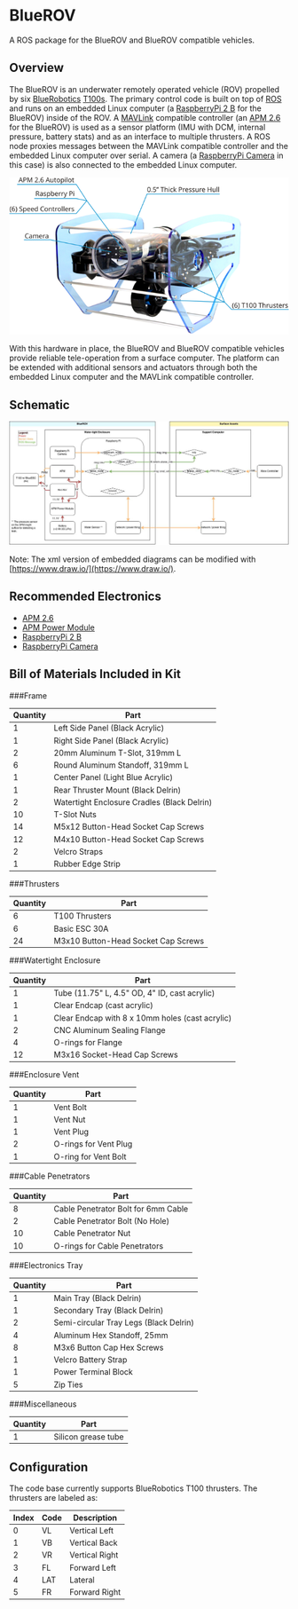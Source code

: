 # BlueROV

A ROS package for the BlueROV and BlueROV compatible vehicles.

## Overview

The BlueROV is an underwater remotely operated vehicle (ROV) propelled by six [BlueRobotics](http://www.bluerobotics.com/) [T100s](https://www.bluerobotics.com/store/thrusters/t100-thruster/). The primary control code is built on top of [ROS](http://www.ros.org/) and runs on an embedded Linux computer (a [RaspberryPi 2 B](https://www.raspberrypi.org/products/raspberry-pi-2-model-b/) for the BlueROV) inside of the ROV. A [MAVLink](https://pixhawk.ethz.ch/MAVLink/) compatible controller (an [APM 2.6](https://store.3drobotics.com/products/apm-2-6-kit-1) for the BlueROV) is used as a sensor platform (IMU with DCM, internal pressure, battery stats) and as an interface to multiple thrusters. A ROS node proxies messages between the MAVLink compatible controller and the embedded Linux computer over serial. A camera (a [RaspberryPi Camera](https://www.raspberrypi.org/products/camera-module/) in this case) is also connected to the embedded Linux computer.

![BlueROV](bluerov_r0.png)

With this hardware in place, the BlueROV and BlueROV compatible vehicles provide reliable tele-operation from a surface computer. The platform can be extended with additional sensors and actuators through both the embedded Linux computer and the MAVLink compatible controller.

## Schematic

![BlueROV Schematic](BlueROV%20Schematic.jpg)

Note: The xml version of embedded diagrams can be modified with [https://www.draw.io/](https://www.draw.io/).

## Recommended Electronics

* [APM 2.6](https://store.3drobotics.com/products/apm-2-6-kit-1)
* [APM Power Module](https://store.3drobotics.com/products/apm-power-module-with-xt60-connectors)
* [RaspberryPi 2 B](https://www.raspberrypi.org/products/raspberry-pi-2-model-b/)
* [RaspberryPi Camera](https://www.raspberrypi.org/products/camera-module/)

## Bill of Materials Included in Kit

###Frame

Quantity      | Part
------------- | --------------------------------------------------------
1             | Left Side Panel (Black Acrylic)                         
1             | Right Side Panel (Black Acrylic)                        
2             | 20mm Aluminum T-Slot, 319mm L                           
6             | Round Aluminum Standoff, 319mm L                        
1             | Center Panel (Light Blue Acrylic)                       
1             | Rear Thruster Mount (Black Delrin)                      
2             | Watertight Enclosure Cradles (Black Delrin)             
10            | T-Slot Nuts                                             
14            | M5x12 Button-Head Socket Cap Screws                     
12            | M4x10 Button-Head Socket Cap Screws                     
2             | Velcro Straps                                           
1             | Rubber Edge Strip    

###Thrusters                                                         

Quantity      | Part
------------- | --------------------------------------------------------
6             | T100 Thrusters                                          
6             | Basic ESC 30A                                           
24            | M3x10 Button-Head Socket Cap Screws                     

###Watertight Enclosure

Quantity      | Part
------------- | --------------------------------------------------------
1             | Tube (11.75" L, 4.5" OD, 4" ID, cast acrylic)           
1             | Clear Endcap (cast acrylic)                             
1             | Clear Endcap with 8 x 10mm holes (cast acrylic)         
2             | CNC Aluminum Sealing Flange                             
4             | O-rings for Flange                                      
12            | M3x16 Socket-Head Cap Screws                            

###Enclosure Vent

Quantity      | Part
------------- | --------------------------------------------------------
1             | Vent Bolt                                               
1             | Vent Nut                                                
1             | Vent Plug                                               
2             | O-rings for Vent Plug                                   
1             | O-ring for Vent Bolt                                    

###Cable Penetrators

Quantity      | Part
------------- | --------------------------------------------------------
8             | Cable Penetrator Bolt for 6mm Cable                     
2             | Cable Penetrator Bolt (No Hole)                         
10            | Cable Penetrator Nut                                    
10            | O-rings for Cable Penetrators                           

###Electronics Tray

Quantity      | Part
------------- | --------------------------------------------------------
1             | Main Tray (Black Delrin)                                
1             | Secondary Tray (Black Delrin)                           
2             | Semi-circular Tray Legs (Black Delrin)                  
4             | Aluminum Hex Standoff, 25mm                             
8             | M3x6 Button Cap Hex Screws                              
1             | Velcro Battery Strap                                    
1             | Power Terminal Block                                    
5             | Zip Ties                                                

###Miscellaneous                                                      

Quantity      | Part
------------- | --------------------------------------------------------
1             | Silicon grease tube                                     

## Configuration

The code base currently supports BlueRobotics T100 thrusters. The thrusters are labeled as:

Index | Code | Description
--- | --- | ---
0 | VL | Vertical Left
1 | VB | Vertical Back
2 | VR | Vertical Right
3 | FL | Forward Left
4 | LAT | Lateral
5 | FR | Forward Right
